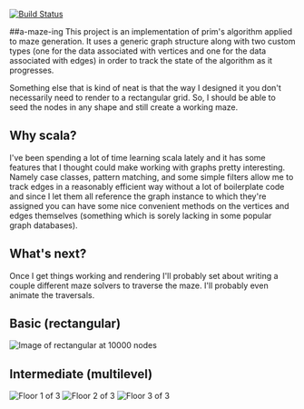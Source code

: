 [![Build Status](https://travis-ci.org/RutledgePaulV/a-maze-ing.svg)](https://travis-ci.org/RutledgePaulV/a-maze-ing)

##a-maze-ing
This project is an implementation of prim's algorithm applied to maze generation. It uses a generic graph
structure along with two custom types (one for the data associated with vertices and one for the data 
associated with edges) in order to track the state of the algorithm as it progresses.

Something else that is kind of neat is that the way I designed it you don't necessarily need to render to
a rectangular grid. So, I should be able to seed the nodes in any shape and still create a working maze.


## Why scala?
I've been spending a lot of time learning scala lately and it has some features that I thought could make 
working with graphs pretty interesting. Namely case classes, pattern matching, and some simple filters allow 
me to track edges in a reasonably efficient way without a lot of boilerplate code and since I let them all 
reference the graph instance to which they're assigned you can have some nice convenient methods on the vertices
and edges themselves (something which is sorely lacking in some popular graph databases).


## What's next?
Once I get things working and rendering I'll probably set about writing a couple different maze solvers to traverse
the maze. I'll probably even animate the traversals.


## Basic (rectangular)
![Image of rectangular at 10000 nodes](https://lh3.googleusercontent.com/E01TYIOy6URW2JFlppDKDnf75SKl1uqCvJgvYHuiv2w=w970-h951-no)

## Intermediate (multilevel)
![Floor 1 of 3](https://lh3.googleusercontent.com/kfX5J2a7bWSmI0dj9KYDfNG-_ZlLcM3-KfOTc1I-TpU=w911-h907-no)
![Floor 2 of 3](https://lh3.googleusercontent.com/z7k_44r1s7uqysEpCF2WnCIMqAdBispqPe9-oG-PFOQ=w911-h907-no)
![Floor 3 of 3](https://lh3.googleusercontent.com/DDD_zLjdyvSEtvxbuGRYZ7ahnBgTUcam5DODGoUV2SA=w904-h907-no)